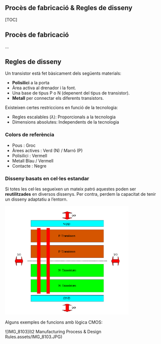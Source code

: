 ## Procès de fabricació & Regles de disseny

[TOC]

## Procès de fabricació

...

## Regles de disseny

Un transistor està fet bàsicament dels següents materials:

* **Polisilici** a la porta
* Àrea activa al drenador i la font.
* Una base de tipus P o N (depenent del tipus de transistor).
* **Metall** per connectar els diferents transistors.

Existeixen certes restriccions en funció de la tecnologia:

* Regles escalables ($\lambda$):  Proporcionals a la tecnologia
* Dimensions absolutes: Independents de la tecnologia

### Colors de referència

* Pous : Groc
* Àrees actives : Verd (N) / Marró (P)
* Polisilici : Vermell
* Metall Blau / Vermell
* Contacte : Negre

### Disseny basats en cel·les estandar

Si totes les cel·les segueixen un mateix patró aquestes poden ser **reutilitzades** en diversos dissenys. Per contra, perdem la capacitat de tenir un disseny adaptatiu a l’entorn.

<img src="t2 Manufacturing Process & Design Rules.assets/image-20201002113627585.png" alt="image-20201002113627585" style="zoom:80%;" />

Alguns exemples de funcions amb lògica CMOS:

![IMG_8103](t2 Manufacturing Process & Design Rules.assets/IMG_8103.JPG)